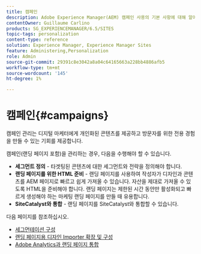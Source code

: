 ```yaml
---
title: 캠페인
description: Adobe Experience Manager(AEM) 캠페인 사용의 기본 사항에 대해 알아봅니다.
contentOwner: Guillaume Carlino
products: SG_EXPERIENCEMANAGER/6.5/SITES
topic-tags: personalization
content-type: reference
solution: Experience Manager, Experience Manager Sites
feature: Administering,Personalization
role: Admin
source-git-commit: 29391c8e3042a8a04c64165663a228bb4886afb5
workflow-type: tm+mt
source-wordcount: '145'
ht-degree: 1%

---
```


# 캠페인{#campaigns}

캠페인 관리는 디지털 마케터에게 개인화된 콘텐츠를 제공하고 방문자를 위한 전용 경험을 만들 수 있는 기회를 제공합니다.

캠페인(랜딩 페이지 포함)을 관리하는 경우, 다음을 수행해야 할 수 있습니다.

* **세그먼트 정의** - 타겟팅된 콘텐츠에 대한 세그먼트와 전략을 정의해야 합니다.
* **랜딩 페이지를 위한 HTML 준비** - 랜딩 페이지를 사용하여 작성자가 디자인과 콘텐츠를 AEM 페이지로 빠르고 쉽게 가져올 수 있습니다. 자산을 제대로 가져올 수 있도록 HTML을 준비해야 합니다. 랜딩 페이지는 제한된 시간 동안만 활성화되고 빠르게 생성해야 하는 마케팅 랜딩 페이지를 만들 때 유용합니다.
* **SiteCatalyst와 통합** - 랜딩 페이지를 SiteCatalyst와 통합할 수 있습니다.

다음 페이지를 참조하십시오.

* [세그먼테이션 구성](/help/sites-administering/campaign-segmentation.md)
* [랜딩 페이지용 디자인 Importer 확장 및 구성](/help/sites-administering/extending-the-design-importer-for-landingpages.md)
* [Adobe Analytics과 랜딩 페이지 통합](/help/sites-administering/integrating-landing-pages-with-adobe-analytics.md)
